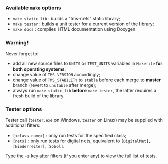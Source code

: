 ### Available `make` options

* `make static_lib` : builds a "tms-nets" static library;
* `make tester` : builds a unit tester for a current version of the library;
* `make docs` : compiles HTML documentation using Doxygen.



### Warning!

Never forget to:

* add all new source files to `UNITS` or `TEST_UNITS` variables in `Makefile` **for both operating systems**;
* change value of `TMS_VERSION` accordingly;
* change value of `TMS_STABILITY` to `stable` before each merge to **master** branch (revert to `unstable` after merge);
* always run `make static_lib` **before** `make tester`, the latter requires a fresh build of the library.



### Tester options

Tester call (`tester.exe` on Windows, `tester` on Linux) may be supplied with additional filters:

* `[<class name>]` : only run tests for the specified class;
* `[nets]` : only run tests for digital nets, equivalent to `[DigitalNet],[Niederreiter],[Sobol]`.

Type the `-s` key after filters (if you enter any) to view the full list of tests.
